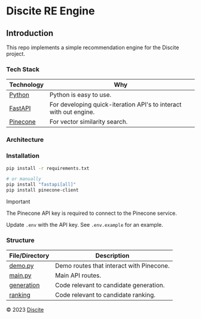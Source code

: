 # Discite RE Engine

## Introduction

This repo implements a simple recommendation engine for the Discite project.

### Tech Stack

| Technology | Why |
| ---------- | --- |
| [Python][python] | Python is easy to use. |
| [FastAPI][fast-api] | For developing quick-iteration API's to interact with out engine. |
| [Pinecone][pinecone] | For vector similarity search. |

### Architecture

### Installation

```bash
pip install -r requirements.txt

# or manually
pip install "fastapi[all]"
pip install pinecone-client
```

> [!IMPORTANT]
> The Pinecone API key is required to connect to the Pinecone service.
>
> Update `.env` with the API key.
> See `.env.example` for an example.

### Structure

| File/Directory | Description |
| -------------- | ----------- |
| [demo.py](demo.py) | Demo routes that interact with Pinecone. |
| [main.py](main.py) | Main API routes. |
| [generation](generation) | Code relevant to candidate generation. |
| [ranking](ranking) | Code relevant to candidate ranking. |

&copy; 2023 [Discite][discite]

[discite]: https://discite.tech
[python]: https://www.python.org/
[fast-api]: https://fastapi.tiangolo.com/
[pinecone]: https://www.pinecone.io/
